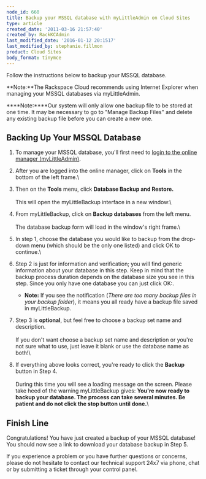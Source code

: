 ```yaml
---
node_id: 660
title: Backup your MSSQL database with myLittleAdmin on Cloud Sites
type: article
created_date: '2011-03-16 21:57:40'
created_by: RackKCAdmin
last_modified_date: '2016-01-12 20:1517'
last_modified_by: stephanie.fillmon
product: Cloud Sites
body_format: tinymce
---
```


Follow the instructions below to backup your MSSQL database.

**Note:**The Rackspace Cloud recommends using Internet Explorer when
managing your MSSQL databases via myLittleAdmin.

****Note:****Our system will only allow one backup file to be stored at
one time. It may be necessary to go to "Manage Backup Files" and delete
any existing backup file before you can create a new one. 

Backing Up Your MSSQL Database
------------------------------

1.  To manage your MSSQL database, you'll first need to [login to the
    online manager
    (myLittleAdmin)](http://www.rackspace.com/knowledge_center/article/rackspace-cloud-sites-essentials-mylittleadmin-database-management-interface "Working with a MSSQL database").
2.  After you are logged into the online manager, click on **Tools** in
    the bottom of the left frame.\
      
3.  Then on the **Tools** menu, click **Database Backup and Restore.**\
     \
     This will open the myLittleBackup interface in a new window:\
      
4.  From myLittleBackup, click on **Backup databases** from the left
    menu.\
     \
     The database backup form will load in the window's right frame.\
      
5.  In step 1, choose the database you would like to backup from the
    drop-down menu (which should be the only one listed) and click OK to
    continue.\
      
6.  Step 2 is just for information and verification; you will find
    generic information about your database in this step. Keep in mind
    that the backup process duration depends on the database size you
    see in this step. Since you only have one database you can just
    click OK:.
    -   **Note:** If you see the notification (*There are too many
        backup files in your backup folder*), it means you all ready
        have a backup file saved in myLittleBackup.

7.  Step 3 is **optional**, but feel free to choose a backup set name
    and description.\
     \
     If you don't want choose a backup set name and description or
    you're not sure what to use, just leave it blank or use the database
    name as both!\
      
8.  If everything above looks correct, you're ready to click the
    **Backup** button in Step 4.\
     \
     During this time you will see a loading message on the screen.
    Please take heed of the warning myLittleBackup gives: **You're now
    ready to backup your database. The process can take several minutes.
    Be patient and do not click the stop button until done.**\
      

Finish Line
-----------

Congratulations! You have just created a backup of your MSSQL database!
You should now see a link to download your database backup in Step 5.

If you experience a problem or you have further questions or concerns,
please do not hesitate to contact our technical support 24x7 via phone,
chat or by submitting a ticket through your control panel.

